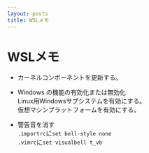 ```yaml
---
layout: posts
title: WSLメモ
---
```


# WSLメモ

* カーネルコンポーネントを更新する。

* Windows の機能の有効化または無効化  
Linux用Windowsサブシステムを有効にする。  
仮想マシンプラットフォームを有効にする。

* 警告音を消す  
`.importrc`に`set bell-style none`  
`.vimrc`に`set visualbell t_vb`
